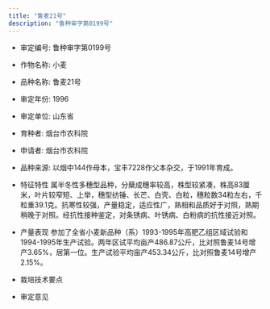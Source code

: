```yaml
---
title: "鲁麦21号"
description: "鲁种审字第0199号"
---
```

* 审定编号:  鲁种审字第0199号

*  作物名称:  小麦

*  品种名称:  鲁麦21号

*  审定年份:  1996

*  审定单位:  山东省

* 育种者:  烟台市农科院

*  申请者:  烟台市农科院

*  品种来源:  以烟中144作母本，宝丰7228作父本杂交，于1991年育成。

*  特征特性
属半冬性多穗型品种，分蘖成穗率较高，株型较紧凑，株高83厘米，叶片较窄短、上举，穗型纺锤、长芒、白壳、白粒，穗粒数34粒左右，千粒重39.1克。抗寒性较强，产量稳定，适应性广，熟相和品质好于对照，熟期稍晚于对照。经抗性接种鉴定，对条锈病、叶锈病、白粉病的抗性接近对照。

*  产量表现
参加了全省小麦新品种（系）1993-1995年高肥乙组区域试验和1994-1995年生产试验。两年区试平均亩产486.87公斤，比对照鲁麦14号增产3.65%，居第一位。生产试验平均亩产453.34公斤，比对照鲁麦14号增产2.15%。

*  栽培技术要点


*  审定意见

